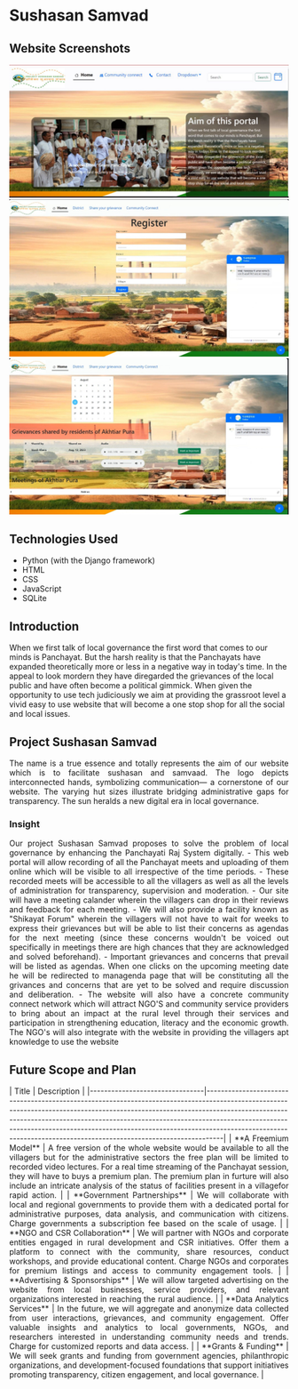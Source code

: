 # Sushasan Samvad
## Website Screenshots
![Website screenshot](static/Screenshot.jpg)
![Website screenshot](static/Screenshot%201.jpg)
![Website screenshot](static/Screenshot%202.jpg)
## Technologies Used
 - Python (with the Django framework)
 - HTML
 - CSS
 - JavaScript
 - SQLite

## Introduction
When we first talk of local governance the first word that comes to our minds is Panchayat. But the harsh reality is that the Panchayats have expanded theoretically more or less in a negative way in today's time. In the appeal to look mordern they have diregarded the grievances of the local public and have often become a political gimmick. When given the opportunity to use tech judiciously we aim at providing the grassroot level a vivid easy to use website that will become a one stop shop for all the social and local issues. 

## Project Sushasan Samvad
<p align="justify">
The name is a true essence and totally represents the aim of our website which is to facilitate sushasan and samvaad. The logo depicts interconnected hands, symbolizing communication— a cornerstone of our website. The varying hut sizes illustrate bridging administrative gaps for transparency. The sun heralds a new digital era in local governance. 
</p>

### Insight
<p align="justify">
Our project Sushasan Samvad proposes to solve the problem of local governance by enhancing the Panchayati Raj System digitally.
 - This web portal will allow recording of all the Panchayat meets and uploading of them online which will be visible to all irrespective of the time periods.
 - These recorded meets will be accessible to all the villagers as well as all the levels of administration for transparency, supervision and moderation.
 - Our site will have a meeting calander wherein the villagers can drop in their reviews and feedback for each meeting.
 - We will also provide a facility known as "Shikayat Forum" wherein the villagers will not have to wait for weeks to express their grievances but will be able to list their concerns as agendas for the next meeting (since these concerns wouldn't be voiced out specifically in meetings there are high chances that they are acknowledged and solved beforehand).
 - Important grievances and concerns that prevail will be listed as agendas. When one clicks on the upcoming meeting date he will be redirected to managenda page that will be constituting all the grivances and concerns that are yet to be solved and require discussion and deliberation.
 - The website will also have a concrete community connect network which will attract NGO'S and community service providers to bring about an impact at the rural level through their services and participation in strengthening education, literacy and the economic growth. The NGO's will also integrate with the website in providing the villagers apt knowledge to use the website
</p>

## Future Scope and Plan
<p align="justify">
| Title                          | Description                                                                                                                                                                                                                                                                                                                                                                                               |
|--------------------------------|-----------------------------------------------------------------------------------------------------------------------------------------------------------------------------------------------------------------------------------------------------------------------------------------------------------------------------------------------------------------------------------------------------------|
| **A Freemium Model**           | A free version of the whole website would be available to all the villagers but for the administrative sectors the free plan will be limited to recorded video lectures. For a real time streaming of the Panchayat session, they will have to buys a premium plan. The premium plan in furture will also include an intricate analysis of the status of facilities present in a villagefor rapid action. |
| **Government Partnerships**    | We will collaborate with local and regional governments to provide them with a dedicated portal for administrative purposes, data analysis, and communication with citizens. Charge governments a subscription fee based on the scale of usage.                                                                                                                                                           |
| **NGO and CSR Collaboration**  | We will partner with NGOs and corporate entities engaged in rural development and CSR initiatives. Offer them a platform to connect with the community, share resources, conduct workshops, and provide educational content. Charge NGOs and corporates for premium listings and access to community engagement tools.                                                                                    |
| **Advertising & Sponsorships** | We will allow targeted advertising on the website from local businesses, service providers, and relevant organizations interested in reaching the rural audience.                                                                                                                                                                                                                                         |
| **Data Analytics Services**    | In the future, we will aggregate and anonymize data collected from user interactions, grievances, and community engagement. Offer valuable insights and analytics to local governments, NGOs, and researchers interested in understanding community needs and trends. Charge for customized reports and data access.                                                                                      |
| **Grants & Funding**           | We will seek grants and funding from government agencies, philanthropic organizations, and development-focused foundations that support initiatives promoting transparency, citizen engagement, and local governance.                                                                                                                                                                                     |
</p>
